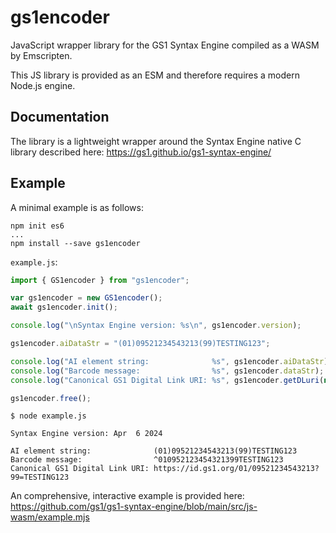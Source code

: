 gs1encoder
==========

JavaScript wrapper library for the GS1 Syntax Engine compiled as a WASM by
Emscripten.

This JS library is provided as an ESM and therefore requires a modern Node.js engine.


Documentation
-------------

The library is a lightweight wrapper around the Syntax Engine native C library described here:
<https://gs1.github.io/gs1-syntax-engine/>


Example
-------

A minimal example is as follows:

```shell
npm init es6
...
npm install --save gs1encoder
```

`example.js`:

```javascript
import { GS1encoder } from "gs1encoder";

var gs1encoder = new GS1encoder();
await gs1encoder.init();

console.log("\nSyntax Engine version: %s\n", gs1encoder.version);

gs1encoder.aiDataStr = "(01)09521234543213(99)TESTING123";

console.log("AI element string:              %s", gs1encoder.aiDataStr);
console.log("Barcode message:                %s", gs1encoder.dataStr);
console.log("Canonical GS1 Digital Link URI: %s", gs1encoder.getDLuri(null));

gs1encoder.free();
```

```shell
$ node example.js

Syntax Engine version: Apr  6 2024

AI element string:              (01)09521234543213(99)TESTING123
Barcode message:                ^010952123454321399TESTING123
Canonical GS1 Digital Link URI: https://id.gs1.org/01/09521234543213?99=TESTING123
```

An comprehensive, interactive example is provided here:
<https://github.com/gs1/gs1-syntax-engine/blob/main/src/js-wasm/example.mjs>
